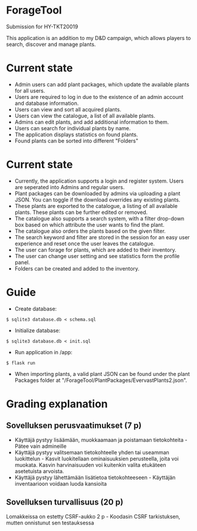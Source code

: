 # ForageTool
Submission for HY-TKT20019

This application is an addition to my D&D campaign, which allows players to search, discover and manage plants.

# Current state
- Admin users can add plant packages, which update the available plants for all users.
- Users are required to log in due to the existence of an admin account and database information.
- Users can view and sort all acquired plants.
- Users can view the catalogue, a list of all available plants.
- Admins can edit plants, and add additional information to them.
- Users can search for individual plants by name.
- The application displays statistics on found plants.
- Found plants can be sorted into different "Folders"


# Current state
- Currently, the application supports a login and register system. Users are seperated into Admins and regular users.
- Plant packages can be downloaded by admins via uploading a plant JSON. You can toggle if the download overrides any existing plants. 
- These plants are exported to the catalogue, a listing of all available plants. These plants can be further edited or removed.
- The catalogue also supports a search system, with a filter drop-down box based on which attribute the user wants to find the plant.
- The catalogue also orders the plants based on the given filter.
- The search keyword and filter are stored in the session for an easy user experience and reset once the user leaves the catalogue.
- The user can forage for plants, which are added to their inventory.
- The user can change user setting and see statistics form the profile panel.
- Folders can be created and added to the inventory.

# Guide
- Create database: 
```
$ sqlite3 database.db < schema.sql
```
- Initialize database:
```
$ sqlite3 database.db < init.sql
```
- Run application in /app:
```
$ flask run
```
- When importing plants, a valid plant JSON can be found under the plant Packages folder at "/ForageTool/PlantPackages/EvervastPlants2.json".

# Grading explanation
## Sovelluksen perusvaatimukset (7 p)
 - Käyttäjä pystyy lisäämään, muokkaamaan ja poistamaan tietokohteita - Pätee vain admineille
 - Käyttäjä pystyy valitsemaan tietokohteelle yhden tai useamman luokittelun - Kasvit luokitellaan ominaisuuksien perusteella, joita voi muokata. Kasvin harvinaisuuden voi kuitenkin valita etukäteen asetetuista arvoista.
 - Käyttäjä pystyy lähettämään lisätietoa tietokohteeseen - Käyttäjän inventaarioon voidaan luoda kansioita

## Sovelluksen turvallisuus (20 p)
Lomakkeissa on estetty CSRF-aukko	2 p	- Koodasin CSRF tarkistuksen, mutten onnistunut sen testauksessa